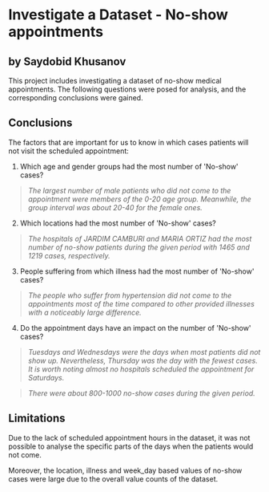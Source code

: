 # Investigate a Dataset - No-show appointments
## by Saydobid Khusanov

This project includes investigating a dataset of no-show medical appointments. The following questions were posed for analysis, and the corresponding conclusions were gained.

## Conclusions

The factors that are important for us to know in which cases patients will not visit the scheduled appointment:

1. Which age and gender groups had the most number of 'No-show' cases?

>*The largest number of male patients who did not come to the appointment were members of the 0-20 age group. Meanwhile, the group interval was about 20-40 for the female ones.*

2. Which locations had the most number of 'No-show' cases?

>*The hospitals of JARDIM CAMBURI and MARIA ORTIZ had the most number of no-show patients during the given period with 1465 and 1219 cases, respectively.*

3. People suffering from which illness had the most number of 'No-show' cases?

>*The people who suffer from hypertension did not come to the appointments most of the time compared to other provided illnesses with a noticeably large difference.*

4. Do the appointment days have an impact on the number of 'No-show' cases?

>*Tuesdays and Wednesdays were the days when most patients did not show up. Nevertheless, Thursday was the day with the fewest cases. It is worth noting almost no hospitals scheduled the appointment for Saturdays.*

>*There were about 800-1000 no-show cases during the given period.*

## Limitations
Due to the lack of scheduled appointment hours in the dataset, it was not possible to analyse the specific parts of the days when the patients would not come.

Moreover, the location, illness and week_day based values of no-show cases were large due to the overall value counts of the dataset.


